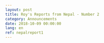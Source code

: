 ```yaml
---
layout: post
title: Roy's Reports from Nepal - Number 2
category: Announcements
date: 2018-10-09 00:00:00
lang: en
ref: nepalreport1
---
```

